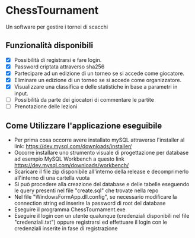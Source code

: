 # ChessTournament

Un software per gestire i tornei di scacchi

## Funzionalità disponibili
- [x] Possibilità di registrarsi e fare login. 
- [x] Password criptata attraverso sha256
- [x] Partecipare ad un edizione di un torneo se si accede come giocatore. 
- [x] Eliminare un edizione di un torneo se si accede come organizzatore.
- [x] Visualizzare una classifica e delle statistiche in base a parametri in input.
- [ ] Possibilità da parte dei giocatori di commentare le partite
- [ ] Prenotazione delle lezioni
## Come Utilizzare l'applicazione eseguibile
* Per prima cosa occorre avere installato mySQL attraverso l'installer al link: https://dev.mysql.com/downloads/installer/
* Occorre installare uno strumento visuale di progettazione per database ad esempio MySQL Workbench a questo link https://dev.mysql.com/downloads/workbench/
* Scaricare il file zip disponibile all'interno della release e decomprimerlo all'interno di una cartella vuota
* Si può procedere alla creazione del database e delle tabelle eseguendo le query presenti nel file "create.sql" che trovate nella repo
* Nel file "WindowsFormApp.dll.config", se necessario modificare la connection string ed inserire la password di root del database
* Eseguire il programma ChessTournament.exe
* Eseguire il login con un utente qualunque (credenziali disponibili nel file "credenziali.txt") oppure registrarsi ed effettuare il login con le credenziali inserite in fase di registrazione
